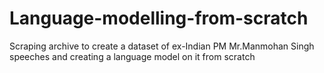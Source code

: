# Language-modelling-from-scratch
Scraping archive to create a dataset of ex-Indian PM Mr.Manmohan Singh speeches and creating a language model on it from scratch
